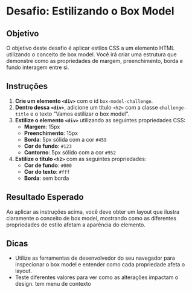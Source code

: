 # Desafio: Estilizando o Box Model
 
## Objetivo
O objetivo deste desafio é aplicar estilos CSS a um elemento HTML utilizando o conceito de box model. Você irá criar uma estrutura que demonstre como as propriedades de margem, preenchimento, borda e fundo interagem entre si.
 
## Instruções
 
1. **Crie um elemento `<div>`** com o id `box-model-challenge`.
2. **Dentro dessa `<div>`**, adicione um título `<h2>` com a classe `challenge-title` e o texto "Vamos estilizar o box model".
3. **Estilize o elemento `<div>`** utilizando as seguintes propriedades CSS:
   - **Margem**: 15px
   - **Preenchimento**: 15px
   - **Borda**: 5px sólida com a cor `#459`
   - **Cor de fundo**: `#123`
   - **Contorno**: 5px sólido com a cor `#952`
4. **Estilize o título `<h2>`** com as seguintes propriedades:
   - **Cor de fundo**: `#000`
   - **Cor do texto**: `#fff`
   - **Borda**: sem borda
 
## Resultado Esperado
Ao aplicar as instruções acima, você deve obter um layout que ilustra claramente o conceito de box model, mostrando como as diferentes propriedades de estilo afetam a aparência do elemento.
 
## Dicas
- Utilize as ferramentas de desenvolvedor do seu navegador para inspecionar o box model e entender como cada propriedade afeta o layout.
- Teste diferentes valores para ver como as alterações impactam o design.
tem menu de contexto

